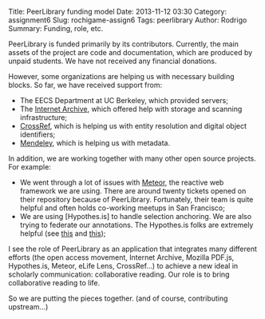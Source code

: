Title: PeerLibrary funding model
Date: 2013-11-12 03:30 
Category: assignment6
Slug: rochigame-assign6
Tags: peerlibrary
Author: Rodrigo
Summary: Funding, role, etc.

PeerLibrary is funded primarily by its contributors. Currently, the main assets of the project are code and documentation, which are produced by unpaid students. We have not received any financial donations.

However, some organizations are helping us with necessary building blocks. So far, we have received support from:

* The EECS Department at UC Berkeley, which provided servers;
* The [Internet Archive](http://archive.org/), which offered help with storage and scanning infrastructure;
* [CrossRef](http://www.crossref.org/), which is helping us with entity resolution and digital object identifiers;
* [Mendeley](http://www.mendeley.com/), which is helping us with metadata.

In addition, we are working together with many other open source projects. For example:

* We went through a lot of issues with [Meteor](https://github.com/meteor/meteor), the reactive web framework we are using. There are around twenty tickets opened on their repository because of PeerLibrary. Fortunately, their team is quite helpful and often holds co-working meetups in San Francisco;
* We are using [Hypothes.is] to handle selection anchoring. We are also trying to federate our annotations. The Hypothes.is folks are extremely helpful (see [this](https://github.com/hypothesis/h/pull/904) and [this](https://github.com/hypothesis/h/issues/905));

I see the role of PeerLibrary as an application that integrates many different efforts (the open access movement, Internet Archive, Mozilla PDF.js, Hypothes.is, Meteor, eLife Lens, CrossRef...) to achieve a new ideal in scholarly communication: collaborative reading. Our role is to bring collaborative reading to life.

So we are putting the pieces together. (and of course, contributing upstream...)
